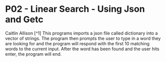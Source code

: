 # P02 - Linear Search - Using Json and Getc
Caitlin Allison
[^1]
This programs imports a json file called dictionary into a vector of strings. The program then prompts the user to type in a word they are looking for and the program will respond with the first 10 matching words to the current input. After the word has been found and the user hits enter, the program will end.
